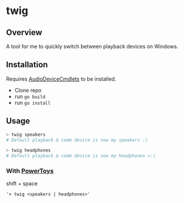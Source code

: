 # twig

## Overview
A tool for me to quickly switch between playback devices on Windows.


## Installation

Requires [AudioDeviceCmdlets](https://github.com/frgnca/AudioDeviceCmdlets) to be installed.

- Clone repo
- run `go build`
- run `go install`

## Usage
```bash
> twig speakers
# Default playback & comm device is now my speakers :)

> twig headphones
# Default playback & comm device is now my headphones >:)
```

### With [PowerToys](https://docs.microsoft.com/en-us/windows/powertoys/)

shift + space

`'> twig <speakers | headphones>'`
